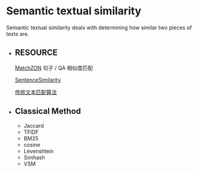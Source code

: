 # Semantic textual similarity

Semantic textual similarity deals with determining how similar two pieces of texts are.

- ## RESOURCE

  [MatchZON](https://github.com/NTMC-Community/MatchZoo)  句子 / QA 相似度匹配

  [SentenceSimilarity](https://github.com/liuhuanyong/SentenceSimilarity)
  
  [传统文本匹配算法](https://mp.weixin.qq.com/s?__biz=MzI0ODQ0MzM0Nw==&mid=2247483832&idx=1&sn=8e7ef9de90651bff7dc2e79ab5fe271e&chksm=e9a1f904ded670124a91596d5fd237ab0b4d1db1d32b44609e9fe98f8101fdc6027e9d1f7a13&mpshare=1&scene=1&srcid=&sharer_sharetime=1588811769254&sharer_shareid=fd12435873ec184c46a3ecd3107e772b#rd)
  
- ## Classical Method

  - Jaccard
  - TFIDF
  - BM25
  - cosine
  - Levenshtein
  - Simhash
  - VSM

  


